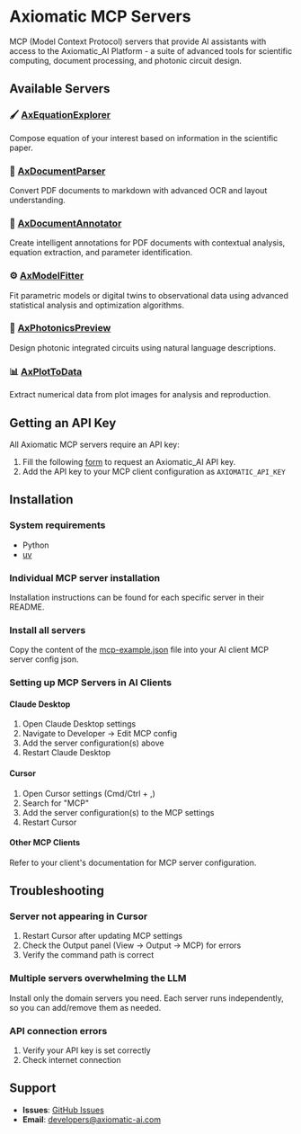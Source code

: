 # Axiomatic MCP Servers

MCP (Model Context Protocol) servers that provide AI assistants with access to the Axiomatic_AI Platform - a suite of advanced tools for scientific computing, document processing, and photonic circuit design.

## Available Servers

### 🖌️ [AxEquationExplorer](./axiomatic_mcp/servers/equations/)

Compose equation of your interest based on information in the scientific paper.

### 📄 [AxDocumentParser](./axiomatic_mcp/servers/documents/)

Convert PDF documents to markdown with advanced OCR and layout understanding.

### 📝 [AxDocumentAnnotator](./axiomatic_mcp/servers/annotations/)

Create intelligent annotations for PDF documents with contextual analysis, equation extraction, and parameter identification.

### ⚙️ [AxModelFitter](./axiomatic_mcp/servers/model_fitting/)

Fit parametric models or digital twins to observational data using advanced statistical analysis and optimization algorithms.

### 🔬 [AxPhotonicsPreview](./axiomatic_mcp/servers/pic/)

Design photonic integrated circuits using natural language descriptions.

### 📊 [AxPlotToData](./axiomatic_mcp/servers/plots/)

Extract numerical data from plot images for analysis and reproduction.

## Getting an API Key

All Axiomatic MCP servers require an API key:

1. Fill the following [form](https://docs.google.com/forms/d/e/1FAIpQLSfScbqRpgx3ZzkCmfVjKs8YogWDshOZW9p-LVXrWzIXjcHKrQ/viewform?usp=dialog) to request an Axiomatic_AI API key.
2. Add the API key to your MCP client configuration as `AXIOMATIC_API_KEY`

## Installation

### System requirements

- Python
- [uv](https://docs.astral.sh/uv/getting-started/installation/)

### Individual MCP server installation

Installation instructions can be found for each specific server in their README.

### Install all servers

Copy the content of the [mcp-example.json](mcp-example.json) file into your AI client MCP server config json.

### Setting up MCP Servers in AI Clients

#### Claude Desktop

1. Open Claude Desktop settings
2. Navigate to Developer → Edit MCP config
3. Add the server configuration(s) above
4. Restart Claude Desktop

#### Cursor

1. Open Cursor settings (Cmd/Ctrl + ,)
2. Search for "MCP"
3. Add the server configuration(s) to the MCP settings
4. Restart Cursor

#### Other MCP Clients

Refer to your client's documentation for MCP server configuration.

## Troubleshooting

### Server not appearing in Cursor

1. Restart Cursor after updating MCP settings
2. Check the Output panel (View → Output → MCP) for errors
3. Verify the command path is correct

### Multiple servers overwhelming the LLM

Install only the domain servers you need. Each server runs independently, so you can add/remove them as needed.

### API connection errors

1. Verify your API key is set correctly
2. Check internet connection

## Support

- **Issues**: [GitHub Issues](https://github.com/axiomatic/ax-mcp/issues)
- **Email**: developers@axiomatic-ai.com
